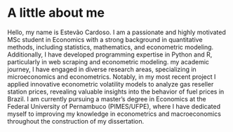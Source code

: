 # A little about me

Hello, my name is Estevão Cardoso. I am a passionate and highly motivated MSc student in Economics with a strong background in quantitative methods, including statistics, mathematics, and econometric modeling. Additionally, I have developed programming expertise in Python and R, particularly in web scraping and econometric modeling. my academic journey, I have engaged in diverse research areas, specializing in microeconomics and econometrics. Notably, in my most recent project I applied innovative econometric volatility models to analyze gas reseller station prices, revealing valuable insights into the behavior of fuel prices in Brazil. I am currently pursuing a master’s degree in Economics at the Federal University of Pernambuco (PIMES/UFPE), where I have dedicated myself to improving my knowledge in econometrics and macroeconomics throughout the construction of my dissertation.
